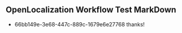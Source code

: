 ## OpenLocalization Workflow Test MarkDown
* 66bb149e-3e68-447c-889c-1679e6e27768 thanks!

<!--HONumber=Jul16_HO4-->


